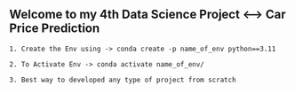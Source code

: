 ## Welcome to my 4th Data Science Project <--> Car Price Prediction 

```
1. Create the Env using -> conda create -p name_of_env python==3.11 
```
```
2. To Activate Env -> conda activate name_of_env/
```
````
3. Best way to developed any type of project from scratch
````